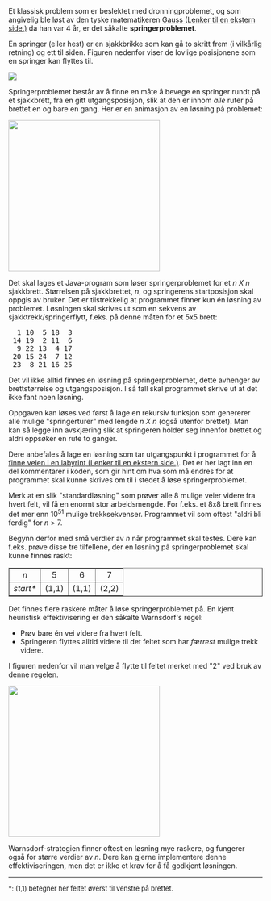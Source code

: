 <div class="description user_content enhanced">Et klassisk problem som er beslektet med dronningproblemet, og som angivelig ble
løst av den tyske matematikeren <a href="http://en.wikipedia.org/wiki/Carl_Friedrich_Gauss" class="external" target="_blank" rel="noreferrer noopener"><span>Gauss</span><span aria-hidden="true" class="ui-icon ui-icon-extlink ui-icon-inline" title="Lenker til en ekstern side."></span><span class="screenreader-only">&nbsp;(Lenker til en ekstern side.)</span></a> da
han var 4 år, er det såkalte <b>springerproblemet</b>.

<p>
En springer (eller hest) er en sjakkbrikke som kan gå to skritt frem
(i vilkårlig retning) og ett til siden. Figuren nedenfor viser de
lovlige posisjonene som en springer kan flyttes til.

</p><p>
<img src="https://it.hiof.no/algdat/oblig/springertrekk.jpg" style="max-width: 259px;">

</p><p>
Springerproblemet består av å finne en måte å bevege en springer rundt på et
sjakkbrett, fra en gitt utgangsposisjon, slik at den er innom <i>alle</i>
ruter på brettet en og bare en gang. Her er en animasjon av en løsning på problemet:
</p><p>
<img src="https://it.hiof.no/algdat/oblig/springertur.gif" width="300" style="max-width: 300px;">

</p><p>
Det skal lages et Java-program som løser springerproblemet for
et
<i>n&nbsp;X&nbsp;n</i> sjakkbrett. Størrelsen på sjakkbrettet, <i>n</i>, og
springerens startposisjon skal oppgis av bruker. Det er tilstrekkelig at
programmet finner kun én løsning av problemet. Løsningen skal skrives ut som en sekvens av sjakktrekk/springerflytt, f.eks. på denne måten for et 5x5 brett:
</p><p>
</p><pre style="position: relative;">  1 10  5 18  3
 14 19  2 11  6
  9 22 13  4 17
 20 15 24  7 12
 23  8 21 16 25 
<div class="open_grepper_editor" title="Edit &amp; Save To Grepper"></div></pre>
<p>
 Det vil ikke alltid  finnes en løsning på springerproblemet,
dette avhenger av brettstørrelse og utgangsposisjon. I så fall skal
programmet skrive ut at det ikke fant noen løsning.

</p><p>
Oppgaven kan løses ved først å lage en rekursiv
funksjon som genererer alle mulige "springerturer" med lengde
<i>n&nbsp;X&nbsp;n</i> (også utenfor brettet). Man kan så
legge inn avskjæring slik at springeren holder seg innenfor
brettet og aldri oppsøker en rute to ganger. 
</p><p>
Dere anbefales å lage en løsning som tar utgangspunkt i
programmet for å 
<a href="https://it.hiof.no/algdat/kode/labyrint_2.java" class="external" target="_blank" rel="noreferrer noopener"><span>finne veien i en labyrint</span><span aria-hidden="true" class="ui-icon ui-icon-extlink ui-icon-inline" title="Lenker til en ekstern side."></span><span class="screenreader-only">&nbsp;(Lenker til en ekstern side.)</span></a>. Det er her lagt inn en del 
kommentarer i koden, som gir hint om hva som må endres for at
programmet skal kunne skrives om til i stedet å løse
springerproblemet.
</p><p>
  Merk at en slik "standardløsning" som prøver alle 8 mulige veier videre fra hvert felt, vil få en enormt stor arbeidsmengde. For f.eks. et 8x8 brett finnes det
  mer enn 10<sup>51</sup> mulige trekksekvenser. Programmet vil som oftest
  "aldri bli ferdig" for <i>n</i>&nbsp;&gt;&nbsp;7.
</p><p>
  Begynn derfor med
små verdier av <i>n</i> når programmet skal testes.
  Dere kan f.eks. prøve disse tre tilfellene, der en løsning på springerproblemet skal kunne finnes raskt:
</p><p>
  </p><table border="1" cellpadding="4">
    <tbody><tr><td align="center"><i>n</i></td><td align="center">5</td><td align="center">6</td><td align="center">7</td></tr>
    <tr><td align="center"><i>start*</i></td><td align="center">(1,1)</td><td align="center">(1,1)</td><td align="center">(2,2)</td></tr>
  </tbody></table>
<p></p><p>
  Det finnes flere raskere måter å løse springerproblemet på. En kjent heuristisk effektivisering er den såkalte Warnsdorf's regel:
  </p><ul>
    <p></p><li>Prøv bare én vei videre fra hvert felt.
	</li><li>Springeren flyttes alltid videre til det feltet som har <i>færrest</i> mulige trekk videre.
  </li></ul>
I figuren nedenfor vil man velge å flytte til feltet merket med "2" ved bruk av denne regelen.
<p>
<img src="https://it.hiof.no/algdat/oblig/warnsdorf.png" width="300" style="max-width: 300px;">
</p><p>
Warnsdorf-strategien finner oftest en løsning mye raskere, og fungerer også for større verdier av <i>n</i>. Dere kan gjerne implementere denne effektiviseringen, men det er ikke et krav for å få godkjent løsningen.
</p><p>
  </p><hr>
  <font size="-1">*: (1,1) betegner her feltet øverst til venstre på brettet.</font>
</div>
